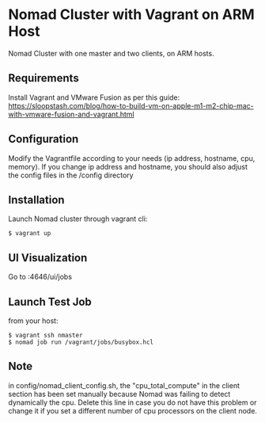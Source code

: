 
# Nomad Cluster with Vagrant on ARM Host

Nomad Cluster with one master and two clients, on ARM hosts.


## Requirements

Install Vagrant and VMware Fusion as per this guide:
https://sloopstash.com/blog/how-to-build-vm-on-apple-m1-m2-chip-mac-with-vmware-fusion-and-vagrant.html


## Configuration

Modify the Vagrantfile according to your needs (ip address, hostname, cpu, memory).
If you change ip address and hostname, you should also adjust the config files in the /config directory


## Installation

Launch Nomad cluster through vagrant cli:

```
$ vagrant up
```

## UI Visualization

Go to <ip-address-nomad-master>:4646/ui/jobs

## Launch Test Job

from your host:

```
$ vagrant ssh nmaster
$ nomad job run /vagrant/jobs/busybox.hcl
```

## Note
in config/nomad_client_config.sh, the "cpu_total_compute" in the client section has been set manually because Nomad was failing to detect dynamically the cpu. Delete this line in case you do not have this problem or change it if you set a different number of cpu processors on the client node.